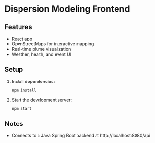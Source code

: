 # Dispersion Modeling Frontend

## Features
- React app
- OpenStreetMaps for interactive mapping
- Real-time plume visualization
- Weather, health, and event UI

## Setup
1. Install dependencies:
   ```sh
   npm install
   ```
2. Start the development server:
   ```sh
   npm start
   ```

## Notes
- Connects to a Java Spring Boot backend at http://localhost:8080/api
